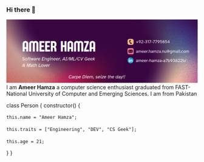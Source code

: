 ### Hi there 👋

![coverphoto](https://github.com/ItzAmeerHamza/ItzAmeerHamza/blob/main/coverphoto.png)
<br />
I am __Ameer Hamza__ a computer science enthusiast graduated from FAST-National University of Computer and Emerging Sciences. I am from Pakistan

class Person {
  constructor() {

    this.name = "Ameer Hamza";

    this.traits = ["Engineering", "DEV", "CS Geek"];

    this.age = 21;                                                      
  }
 }
 
<!--
**ItzAmeerHamza/ItzAmeerHamza** is a ✨ _special_ ✨ repository because its `README.md` (this file) appears on your GitHub profile.


Here are some ideas to get you started:

- 🔭 I’m currently working on ...
- 🌱 I’m currently learning ...
- 👯 I’m looking to collaborate on ...
- 🤔 I’m looking for help with ...
- 💬 Ask me about ...
- 📫 How to reach me: ...
- 😄 Pronouns: ...
- ⚡ Fun fact: ...
-->

